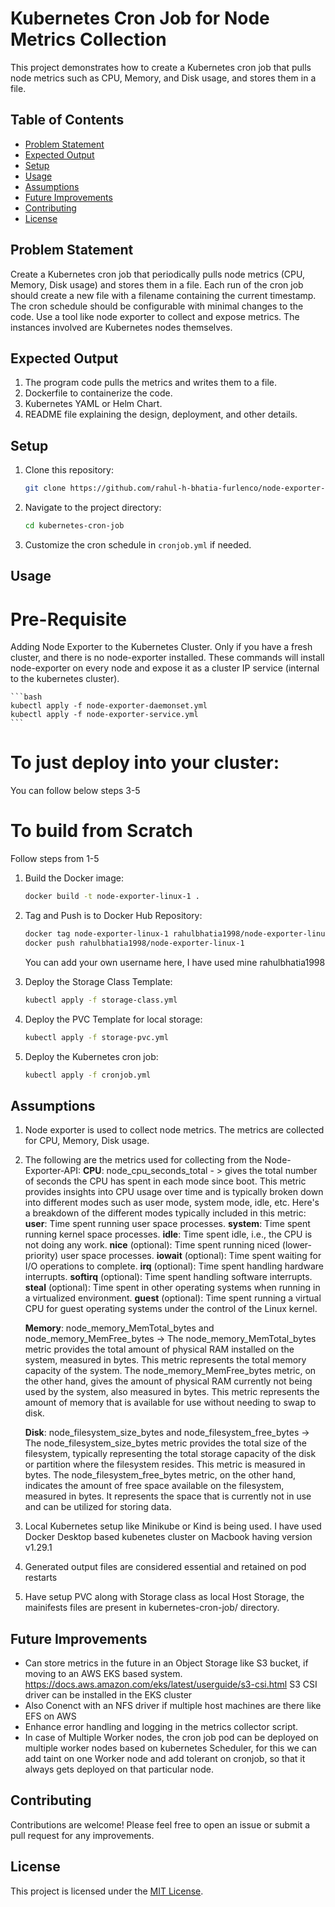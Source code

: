 # Kubernetes Cron Job for Node Metrics Collection

This project demonstrates how to create a Kubernetes cron job that pulls node metrics such as CPU, Memory, and Disk usage, and stores them in a file. 

## Table of Contents
- [Problem Statement](#problem-statement)
- [Expected Output](#expected-output)
- [Setup](#setup)
- [Usage](#usage)
- [Assumptions](#assumptions)
- [Future Improvements](#future-improvements)
- [Contributing](#contributing)
- [License](#license)

## Problem Statement

Create a Kubernetes cron job that periodically pulls node metrics (CPU, Memory, Disk usage) and stores them in a file. Each run of the cron job should create a new file with a filename containing the current timestamp. The cron schedule should be configurable with minimal changes to the code. Use a tool like node exporter to collect and expose metrics. The instances involved are Kubernetes nodes themselves.

## Expected Output

1. The program code pulls the metrics and writes them to a file.
2. Dockerfile to containerize the code.
3. Kubernetes YAML or Helm Chart.
4. README file explaining the design, deployment, and other details.



## Setup

1. Clone this repository:

    ```bash
    git clone https://github.com/rahul-h-bhatia-furlenco/node-exporter-cron.git
    ```

2. Navigate to the project directory:

    ```bash
    cd kubernetes-cron-job
    ```

3. Customize the cron schedule in `cronjob.yml` if needed.

## Usage

# Pre-Requisite
   Adding Node Exporter to the Kubernetes Cluster. Only if you have a fresh cluster, and there is no node-exporter installed. 
   These commands will install node-exporter on every node and expose it as a cluster IP service (internal to the kubernetes cluster).

    ```bash
    kubectl apply -f node-exporter-daemonset.yml
    kubectl apply -f node-exporter-service.yml
    ```
       


# To just deploy into your cluster:
   You can follow below steps 3-5

# To build from Scratch
   Follow steps from 1-5

1. Build the Docker image:

    ```bash
    docker build -t node-exporter-linux-1 .
    ```

2. Tag and Push is to Docker Hub Repository:

    ```bash
    docker tag node-exporter-linux-1 rahulbhatia1998/node-exporter-linux-1
    docker push rahulbhatia1998/node-exporter-linux-1
    ```
    You can add your own username here, I have used mine rahulbhatia1998


3. Deploy the Storage Class Template:

    ```bash
    kubectl apply -f storage-class.yml
    ```

4. Deploy the PVC Template for local storage:

    ```bash
    kubectl apply -f storage-pvc.yml
    ```

5. Deploy the Kubernetes cron job:

    ```bash
    kubectl apply -f cronjob.yml
    ```



## Assumptions

1. Node exporter is used to collect node metrics. The metrics are collected for CPU, Memory, Disk usage.
2. The following are the metrics used for collecting from the Node-Exporter-API:
   **CPU**: node_cpu_seconds_total - >  gives the total number of seconds the CPU has spent in each mode since boot. This metric provides insights into CPU usage over time and is typically broken down into different modes such as user mode, system mode, idle, etc.
   Here's a breakdown of the different modes typically included in this metric:
   **user**: Time spent running user space processes.
   **system**: Time spent running kernel space processes.
   **idle**: Time spent idle, i.e., the CPU is not doing any work.
   **nice** (optional): Time spent running niced (lower-priority) user space processes.
   **iowait** (optional): Time spent waiting for I/O operations to complete.
   **irq** (optional): Time spent handling hardware interrupts.
   **softirq** (optional): Time spent handling software interrupts.
   **steal** (optional): Time spent in other operating systems when running in a virtualized environment.
   **guest** (optional): Time spent running a virtual CPU for guest operating systems under the control of the Linux kernel.

   **Memory**: node_memory_MemTotal_bytes and node_memory_MemFree_bytes -> 
   The node_memory_MemTotal_bytes metric provides the total amount of physical RAM installed on the system, measured in bytes. This metric represents the total memory capacity of the system.
   The node_memory_MemFree_bytes metric, on the other hand, gives the amount of physical RAM currently not being used by the system, also measured in bytes. This metric represents the amount of memory that is available for use without needing to swap to disk.

   **Disk**: node_filesystem_size_bytes and node_filesystem_free_bytes ->
   The node_filesystem_size_bytes metric provides the total size of the filesystem, typically representing the total storage capacity of the disk or partition where the filesystem resides. This metric is measured in bytes.
   The node_filesystem_free_bytes metric, on the other hand, indicates the amount of free space available on the filesystem, measured in bytes. It represents the space that is currently not in use and can be utilized for storing data.

3. Local Kubernetes setup like Minikube or Kind is being used. I have used Docker Desktop based kubenetes cluster on Macbook    having version v1.29.1
4. Generated output files are considered essential and retained on pod restarts
5. Have setup PVC along with Storage class as local Host Storage, the mainifests files are present in kubernetes-cron-job/ directory.

## Future Improvements

- Can store metrics in the future in an Object Storage like S3 bucket, if moving to an AWS EKS based system. https://docs.aws.amazon.com/eks/latest/userguide/s3-csi.html S3 CSI driver can be installed in the EKS cluster
- Also Conenct with an NFS driver if multiple host machines are there like EFS on AWS
- Enhance error handling and logging in the metrics collector script.
- In case of Multiple Worker nodes, the cron job pod can be deployed on multiple worker nodes based on kubernetes Scheduler, for this we can add taint on one Worker node and add tolerant on cronjob, so that it always gets deployed on that particular node.


## Contributing

Contributions are welcome! Please feel free to open an issue or submit a pull request for any improvements.

## License

This project is licensed under the [MIT License](LICENSE).
